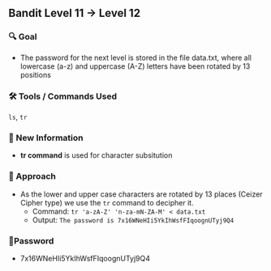 ## Bandit Level 11 → Level 12

### 🔍 Goal
- The password for the next level is stored in the file data.txt, where all lowercase (a-z) and uppercase (A-Z) letters have been rotated by 13 positions

### 🛠️ Tools / Commands Used
`ls`, `tr`

### 🔬 New Information
- **tr command** is used for character subsitution


### 🧭 Approach
- As the lower and upper case characters are rotated by 13 places (Ceizer Cipher type) we use the `tr` command to decipher it.
    - Command: `tr 'a-zA-Z' 'n-za-mN-ZA-M' < data.txt`
    - Output: `The password is 7x16WNeHIi5YkIhWsfFIqoognUTyj9Q4`

### 🔑Password
 - 7x16WNeHIi5YkIhWsfFIqoognUTyj9Q4
